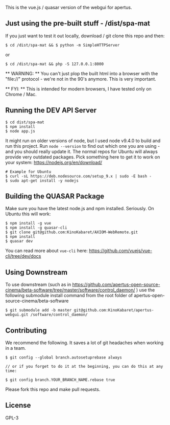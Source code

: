 This is the vue.js / quasar version of the webgui for apertus. 

## Just using the pre-built stuff - /dist/spa-mat

If you just want to test it out locally, download / git clone this repo and then:

```
$ cd /dist/spa-mat && $ python -m SimpleHTTPServer
```
or
```
$ cd /dist/spa-mat && php -S 127.0.0.1:8000
```

** WARNING: ** You can't just plop the built html into a browser with the "file://" protocol - we're not in the 90's anymore. This is very important.

** FYI: ** This is intended for modern browsers, I have tested only on Chrome / Mac.

## Running the DEV API Server

``` 
$ cd dist/spa-mat
$ npm install 
$ node app.js
```

It might run on older versions of node, but I used node v9.4.0 to build and run this project. Run `node --version` to find out which one you are using - and you should really update it. The normal repos for Ubuntu will always provide very outdated packages. Pick something here to get it to work on your system: https://nodejs.org/en/download/

```
# Example for Ubuntu
$ curl -sL https://deb.nodesource.com/setup_9.x | sudo -E bash -
$ sudo apt-get install -y nodejs
```

## Building the QUASAR Package

Make sure you have the latest node.js and npm installed. Seriously.  On Ubuntu this will work:

```
$ npm install -g vue
$ npm install -g quasar-cli
$ git clone git@github.com:KinoKabaret/AXIOM-WebRemote.git
$ npm install
$ quasar dev
```

You can read more about `vue-cli` here: https://github.com/vuejs/vue-cli/tree/dev/docs

## Using Downstream

To use downstream (such as in https://github.com/apertus-open-source-cinema/beta-software/tree/master/software/control_daemon/ ) use the following submodule install command from the root folder of apertus-open-source-cinema/beta-software

```
$ git submodule add -b master git@github.com:KinoKabaret/apertus-webgui.git /software/control_daemon/

```

## Contributing

We recommend the following. It saves a lot of git headaches when working in a team.

```
$ git config --global branch.autosetuprebase always

// or if you forget to do it at the beginning, you can do this at any time: 

$ git config branch.YOUR_BRANCH_NAME.rebase true

```

Please fork this repo and make pull requests.

## License
GPL-3
